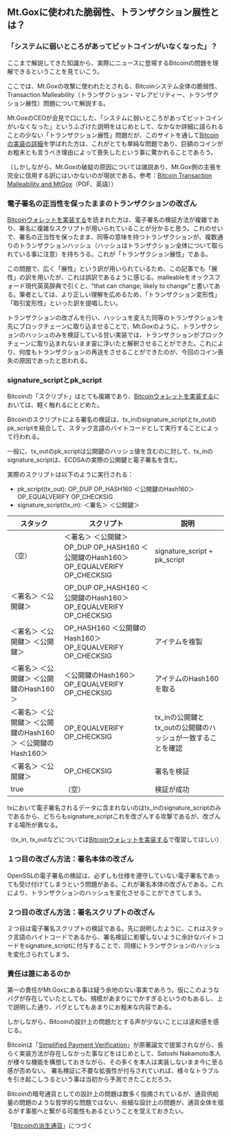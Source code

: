 ## Mt.Goxに使われた脆弱性、トランザクション展性とは？

### 「システムに弱いところがあってビットコインがいなくなった」？

ここまで解説してきた知識から、実際にニュースに登場するBitcoinの問題を理解できるということを見ていこう。

ここでは、Mt.Goxの攻撃に使われたとされる、Bitcoinシステム全体の脆弱性、Transaction Malleability（トランザクション・マレアビリティー、トランザクション展性）問題について解説する。

Mt.GoxのCEOが会見で口にした、「システムに弱いところがあってビットコインがいなくなった」というふざけた説明をはじめとして、なかなか詳細に語られることの少ない「トランザクション展性」問題だが、このサイトを通して[Bitcoinの実装の詳細](implement.html)を学ばれた方は、これがとても単純な問題であり、巨額のコインがお粗末とも言うべき理由によって喪失したという事に驚かれることであろう。

（しかしながら、Mt.Goxの破綻の原因については諸説あり、Mt.Gox側の主張を完全に信用する訳にはいかないのが現状である。参考：[Bitcoin Transaction Malleability and MtGox](http://arxiv.org/pdf/1403.6676.pdf)（PDF、英語））

<!--TOC-->

### 電子署名の正当性を保ったままのトランザクションの改ざん

[Bitcoinウォレットを実装する](implement.html)を読まれた方は、電子署名の検証方法が複雑であり、署名に複雑なスクリプトが用いられていることが分かると思う。これのせいで、署名の正当性を保ったまま、同等の意味を持つトランザクションが、複数通りのトランザクションハッシュ（ハッシュはトランザクション全体について取られている事に注意）を持ちうる。これが「トランザクション展性」である。

<div class="tip"><p>この問題で、広く「展性」という訳が用いられているため、この記事でも「展性」の訳を用いたが、これは誤訳であるように感じる。malleableをオックスフォード現代英英辞典で引くと、"that can change; likely to change"と書いてある。筆者としては、より正しい理解を広めるため、「トランザクション変形性」「取引変形性」といった訳を提唱したい。</p></div>

トランザクションの改ざんを行い、ハッシュを変えた同等のトランザクションを先にブロックチェーンに取り込ませることで、Mt.Goxのように、トランザクションのハッシュのみを検証している甘い実装では、トランザクションがブロックチェーンに取り込まれないまま宙に浮いたと解釈させることができた。これにより、何度もトランザクションの再送をさせることができたのが、今回のコイン喪失の原因であったと思われる。

<!--ADS-->

### signature\_scriptとpk\_script

Bitcoinの「スクリプト」はとても複雑であり、[Bitcoinウォレットを実装する](implement.html)においては、軽く触れるにとどめた。

Bitcoinのスクリプトによる署名の検証は、tx\_inのsignature\_scriptとtx\_outのpk\_scriptを結合して、スタック言語のバイトコードとして実行することによって行われる。

一般に、tx\_outのpk\_scriptは公開鍵のハッシュ値を含むのに対して、tx\_inのsignature\_scriptは、ECDSAの実際の公開鍵と電子署名を含む。

実際のスクリプトは以下のように実行される：

* pk\_script(tx\_out): OP\_DUP OP\_HASH160 ＜公開鍵のHash160＞ OP\_EQUALVERIFY OP\_CHECKSIG
* signature\_script(tx\_in): ＜署名＞ ＜公開鍵＞

|スタック|スクリプト|説明|
|----|----|----|
|（空）|＜署名＞ ＜公開鍵＞ OP\_DUP OP\_HASH160 ＜公開鍵のHash160＞ OP\_EQUALVERIFY OP\_CHECKSIG | signature\_script + pk\_script |
| ＜署名＞ ＜公開鍵＞ | OP\_DUP OP\_HASH160 ＜公開鍵のHash160＞  OP\_EQUALVERIFY OP\_CHECKSIG |  |
| ＜署名＞ ＜公開鍵＞ ＜公開鍵＞ | OP\_HASH160 ＜公開鍵のHash160＞ OP\_EQUALVERIFY OP\_CHECKSIG | アイテムを複製 |
| ＜署名＞ ＜公開鍵＞ ＜公開鍵のHash160＞ | ＜公開鍵のHash160＞ OP\_EQUALVERIFY OP\_CHECKSIG | アイテムのHash160を取る |
| ＜署名＞ ＜公開鍵＞ ＜公開鍵のHash160＞ ＜公開鍵のHash160＞ | OP\_EQUALVERIFY OP\_CHECKSIG | tx\_inの公開鍵とtx\_outの公開鍵のハッシュが一致することを確認 |
| ＜署名＞ ＜公開鍵＞ | OP\_CHECKSIG | 署名を検証 |
| true | （空） | 検証が成功 |


txにおいて電子署名されるデータに含まれないのはtx\_inのsignature\_scriptのみであるから、どちらもsignature\_scriptこれを改ざんする攻撃であるが、改ざんする場所が異なる。

（tx\_in, tx\_outなどについては[Bitcoinウォレットを実装する](implement.html)で復習してほしい）

### １つ目の改ざん方法：署名本体の改ざん

OpenSSLの電子署名の検証は、必ずしも仕様を遵守していない電子署名であっても受け付けてしまうという問題がある。これが署名本体の改ざんである。これにより、トランザクションのハッシュを変化させることができてしまう。

### ２つ目の改ざん方法：署名スクリプトの改ざん

２つ目は電子署名スクリプトの検証である。先に説明したように、これはスタック言語のバイトコードであるから、署名検証に影響しないように余計なバイトコードをsignature\_scriptに付与することで、同様にトランザクションのハッシュを変化さられてしまう。

### 責任は誰にあるのか

第一の責任がMt.Goxにある事は疑う余地のない事実であろう。仮にこのようなバグが存在していたとしても、規模があまりにでかすぎるというのもあるし、上で説明した通り、バグとしてもあまりにお粗末な内容である。

しかしながら、Bitcoinの設計上の問題だとする声が少ないことには違和感を感じる。

Bitcoinは「[Simplified Payment Verification](implement.html)」が原著論文で提案されながら、長らく実装方法が存在しなかった事などをはじめとして、Satoshi Nakamoto本人が様々な機能を構想しておきながら、その多くを本人は実装しないまま今に至る感が否めない。
署名検証に不要な拡張性が付与されていれば、様々なトラブルを引き起こしうるという事は当初から予測できたことだろう。

Bitcoinの暗号通貨としての設計上の問題は数多く指摘されているが、通貨供給量の問題のような哲学的な問題ではない、些細な設計上の問題が、通貨全体を揺るがす事態へと繋がる可能性もあるということを覚えておきたい。

「[Bitcoinの派生通貨](derivatives.html)」につづく
